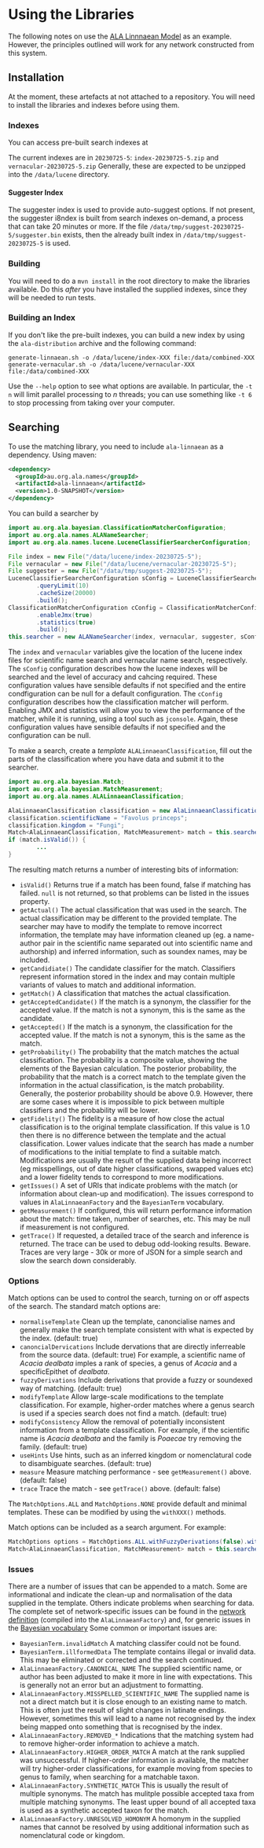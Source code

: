 # Using the Libraries

The following notes on use the [ALA Linnnaean Model](../ala-linnaean/README.md) as an example.
However, the principles outlined will work for any network constructed from this system.

## Installation

At the moment, these artefacts at not attached to a repository.
You will need to install the libraries and indexes before using them.

### Indexes

You can access pre-built search indexes at

The current indexes are in `20230725-5`: 
`index-20230725-5.zip` and `vernacular-20230725-5.zip`
Generally, these are expected to be unzipped into the `/data/lucene` directory.

#### Suggester Index

The suggester index is used to provide auto-suggest options.
If not present, the suggester i8ndex is built from search indexes
on-demand, a process that can take 20 minutes or more.
If the file `/data/tmp/suggest-20230725-5/suggester.bin` exists,
then the already built index in `/data/tmp/suggest-20230725-5` is used.

### Building

You will need to do a `mvn install` in the root directory to make the libraries available.
Do this *after* you have installed the supplied indexes, since they will be needed to
run tests.

### Building an Index

If you don't like the pre-built indexes, you can build a new index by using the
`ala-distribution` archive and the following command:

```shell
generate-linnaean.sh -o /data/lucene/index-XXX file:/data/combined-XXX
generate-vernacular.sh -o /data/lucene/vernacular-XXX file:/data/combined-XXX
```

Use the `--help` option to see what options are available.
In particular, the `-t n` will limit parallel processing to *n* threads;
you can use something like `-t 6` to stop processing from taking over your computer.

## Searching

To use the matching library, you need to include `ala-linnaean` as a dependency.
Using maven:

```xml
<dependency>
  <groupId>au.org.ala.names</groupId>
  <artifactId>ala-linnaean</artifactId>
  <version>1.0-SNAPSHOT</version>
</dependency>
```

You can build a searcher by

```java
import au.org.ala.bayesian.ClassificationMatcherConfiguration;
import au.org.ala.names.ALANameSearcher;
import au.org.ala.names.lucene.LuceneClassifierSearcherConfiguration;

File index = new File("/data/lucene/index-20230725-5");
File vernacular = new File("/data/lucene/vernacular-20230725-5");
File suggester = new File("/data/tmp/suggest-20230725-5");
LuceneClassifierSearcherConfiguration sConfig = LuceneClassifierSearcherConfiguration.builder()
        .queryLimit(10)
        .cacheSize(20000)
        .build();
ClassificationMatcherConfiguration cConfig = ClassificationMatcherConfiguration.builder()
        .enableJmx(true)
        .statistics(true)
        .build();
this.searcher = new ALANameSearcher(index, vernacular, suggester, sConfig, cConfig);
```

The `index` and `vernacular` variables give the location of the lucene index files for
scientific name search and vernacular name search, respectively.
The `sConfig` configuration describes how the lucene indexes will be searched and
the level of accuracy and cahcing required.
These configuration values have sensible defaults if not specified and the
entire condfiguration can be null for a default configuration.
The `cConfig` configuration describes how the classification matcher will perform.
Enabling JMX and statistics will allow you to view the performance of the matcher,
while it is running, using a tool such as `jconsole`.
Again, these configuration values have sensible defaults if not specified and the
configuration can be null.

To make a search, create a *template* `ALALinnaeanClassification`, fill out the parts
of the classification where you have data and submit it to the searcher.

```java
import au.org.ala.bayesian.Match;
import au.org.ala.bayesian.MatchMeasurement;
import au.org.ala.names.ALALinnaeanClassification;

AlaLinnaeanClassification classification = new AlaLinnaeanClassification();
classification.scientificName = "Favolus princeps";
classification.kingdom = "Fungi";
Match<AlaLinnaeanClassification, MatchMeasurement> match = this.searcher.search(classification);
if (match.isValid()) {
        ...
}
```

The resulting match returns a number of interesting bits of information:

* `isValid()` Returns true if a match has been found, false if matching has failed.
  `null` is not returned, so that problems can be listed in the issues property.
* `getActual()` The actual classification that was used in the search.
  The actual classification may be different to the provided template.
  The searcher may have to modify the template to remove incorrect information,
  the template may have information cleaned up (eg. a name-author pair in the 
  scientific name separated out into scientific name and authorship) and inferred
  information, such as soundex names, may be included.
* `getCandidiate()` The candidate classifier for the match.
  Classifiers represent information stored in the index and may contain multiple
  variants of values to match and additional information.
* `getMatch()` A classification that matches the actual classification.
* `getAcceptedCandidate()` If the match is a synonym, the classifier for the accepted value.
  If the match is not a synonym, this is the same as the candidate.
* `getAccepted()` If the match is a synonym, the classification for the accepted value.
  If the match is not a synonym, this is the same as the match.
* `getProbability()` The probability that the match matches the actual classification.
  The probability is a composite value, showing the elements of the Bayesian calculation.
  The posterior probability, the probability that the match is a correct match to the
  template given the information in the actual classification, is the match probability.
  Generally, the posterior probability should be above 0.9.
  However, there are some cases where it is impossible to pick between multiple
  classifiers and the probability will be lower.
* `getFidelity()` The fidelity is a measure of how close the actual classification
  is to the original template classification.
  If this value is 1.0 then there is no difference between the template and the actual classification.
  Lower values indicate that the search has made a number of modifications to the initial
  template to find a suitable match.
  Modifications are usually the result of the supplied data being incorrect
  (eg misspellings, out of date higher classifications, swapped values etc) and
  a lower fidelity tends to correspond to more modifications.
* `getIssues()` A set of URIs that indicate problems with the match (or information
  about clean-up and modification).
  The issues correspond to values in `AlaLinnaeanFactory` and the
  `BayesianTerm` vocabulary.
* `getMeasurement()` If configured, this will return performance information
  about the match: time taken, number of searches, etc.
  This may be null if measurement is not configured.
* `getTrace()` If requested, a detailed trace of the search and inference is returned.
  The trace can be used to debug odd-looking results.
  Beware. Traces are very large - 30k or more of JSON for a simple search and slow
  the search down considerably.

### Options

Match options can be used to control the search, turning on or off aspects of  the search.
The standard match options are:

* `normaliseTemplate` Clean up the template, canoncialise names and generally
  make the search template consistent with what is expected by the index.
  (default: true)
* `canoncialDervications` Include dervations that are directly inferreable
  from the source data. (default: true)
  For example, a scientific name of *Acacia dealbata* imples a rank of species,
  a genus of *Acacia* and a specificEpithet of *dealbata*.
* `fuzzyDerivations` Include derivations that provide a fuzzy or soundexed way
  of matching. (default: true)
* `modifyTemplate` Allow large-scale modifications to the template classification.
  For example, higher-order matches where a genus search is used if a species search
  does not find a match. (default: true)
* `modifyConsistency` Allow the removal of potentially inconsistent information
  from a template classification.
  For example, if the scientific name is *Acacia dealbata* and the family is
  *Poaecae* try removing the family. (default: true)
* `useHints` Use hints, such as an inferred kingdom or nomenclatural code to
  disambiguate searches. (default: true)
* `measure` Measure matching performance - see `getMeasurement()` above. (default: false)
* `trace` Trace the match - see `getTrace()` above. (default: false)

The `MatchOptions.ALL` and `MatchOptions.NONE` provide default and minimal templates.
These can be modified by using the `withXXX()` methods.

Match options can be included as a search argument.
For example:

```java
MatchOptions options = MatchOptions.ALL.withFuzzyDerivations(false).withTrace(true);
Match<AlaLinnaeanClassification, MatchMeasurement> match = this.searcher.search(classification. options);
```
### Issues

There are a number of issues that can be appended to a match.
Some are informational and indicate the clean-up and normalisation of the
data supplied in the template.
Others indicate problems when searching for data.
The complete set of network-specific issues can be found in the 
[network definition](../ala-linnaean/src/main/resources/ala-linnaean.json)
(compiled into the `AlaLinnaeanFactory`)
and, for generic issues in the [Bayesian vocabulary](../bayesian-core/src/main/java/au/org/ala/vocab/BayesianTerm.java)
Some common or important issues are:

* `BayesianTerm.invalidMatch` A matching classifer could not be found.
* `BayesianTerm.illformedData` The template contains illegal or invalid data.
  This may be eliminated or corrected and the search continued.
* `AlaLinnaeanFactory.CANONICAL_NAME` The supplied scientific name, or
  author has been adjusted to make it more in line with expectations.
  This is generally not an error but an adjustment to formatting.
* `AlaLinnaeanFactory.MISSPELLED_SCIENTIFIC_NAME` The supplied name is
  not a direct match but it is close enough to an existing name to match.
  This is often just the result of slight changes in latinate endings.
  However, sometimes this will lead to a name not recognised by the index being
  mapped onto something that is recognised by the index.
* `AlaLinnaeanFactory.REMOVED_*` Indications that the matching system had to remove
  higher-order information to achieve a match.
* `AlaLinnaeanFactory.HIGHER_ORDER_MATCH` A match at the rank supplied was unsuccessful.
  If higher-order information is available, the matcher will try higher-order
  classifications, for example moving from species to genus to family, when searching
  for a matchable taxon.
* `AlaLinnaeanFactory.SYNTHETIC_MATCH` This is usually the result of multiple synonyms.
  The match has mulitple possible accepted taxa from multiple matching synonyms.
  The least upper bound of all accepted taxa is used as a synthetic accepted taxon
  for the match.
* `AlaLinnaeanFactory.UNRESOLVED_HOMONYM` A homonym in the supplied names that
  cannot be resolved by using additional information such as nomenclatural code
  or kingdom.